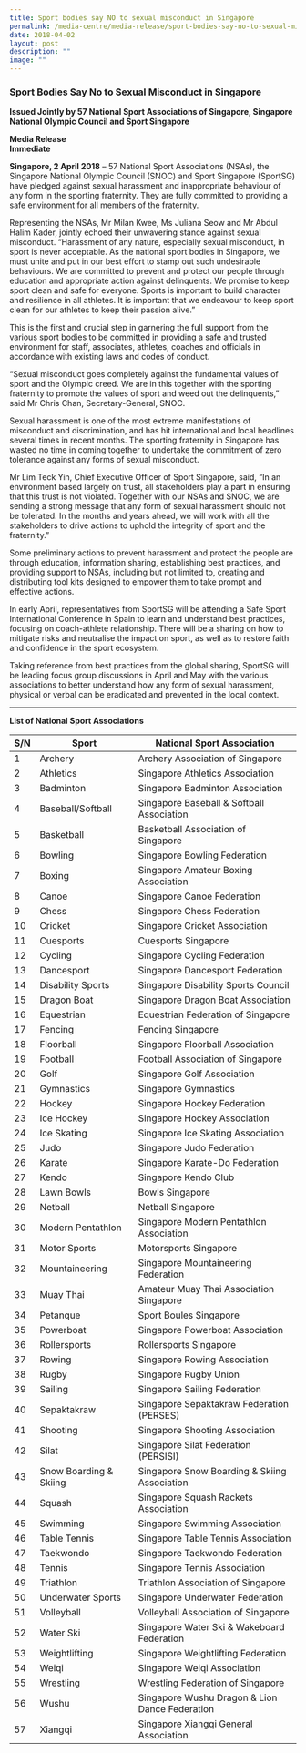 ```yaml
---
title: Sport bodies say NO to sexual misconduct in Singapore
permalink: /media-centre/media-release/sport-bodies-say-no-to-sexual-misconduct-in-singapore/
date: 2018-04-02
layout: post
description: ""
image: ""
---
```

### **Sport Bodies Say No to Sexual Misconduct in Singapore**

**Issued Jointly by 57 National Sport Associations of Singapore, Singapore National Olympic Council and Sport Singapore**

**Media Release**<br>
**Immediate**

**Singapore, 2 April 2018** – 57 National Sport Associations (NSAs), the Singapore National Olympic Council (SNOC) and Sport Singapore (SportSG) have pledged against sexual harassment and inappropriate behaviour of any form in the sporting fraternity. They are fully committed to providing a safe environment for all members of the fraternity.

Representing the NSAs, Mr Milan Kwee, Ms Juliana Seow and Mr Abdul Halim Kader, jointly echoed their unwavering stance against sexual misconduct. “Harassment of any nature, especially sexual misconduct, in sport is never acceptable. As the national sport bodies in Singapore, we must unite and put in our best effort to stamp out such undesirable behaviours. We are committed to prevent and protect our people through education and appropriate action against delinquents. We promise to keep sport clean and safe for everyone. Sports is important to build character and resilience in all athletes. It is important that we endeavour to keep sport clean for our athletes to keep their passion alive.”

This is the first and crucial step in garnering the full support from the various sport bodies to be committed in providing a safe and trusted environment for staff, associates, athletes, coaches and officials in accordance with existing laws and codes of conduct.

“Sexual misconduct goes completely against the fundamental values of sport and the Olympic creed. We are in this together with the sporting fraternity to promote the values of sport and weed out the delinquents,” said Mr Chris Chan, Secretary-General, SNOC.

Sexual harassment is one of the most extreme manifestations of misconduct and discrimination, and has hit international and local headlines several times in recent months. The sporting fraternity in Singapore has wasted no time in coming together to undertake the commitment of zero tolerance against any forms of sexual misconduct.

Mr Lim Teck Yin, Chief Executive Officer of Sport Singapore, said, “In an environment based largely on trust, all stakeholders play a part in ensuring that this trust is not violated. Together with our NSAs and SNOC, we are sending a strong message that any form of sexual harassment should not be tolerated. In the months and years ahead, we will work with all the stakeholders to drive actions to uphold the integrity of sport and the fraternity.”

Some preliminary actions to prevent harassment and protect the people are through education, information sharing, establishing best practices, and providing support to NSAs, including but not limited to, creating and distributing tool kits designed to empower them to take prompt and effective actions.

In early April, representatives from SportSG will be attending a Safe Sport International Conference in Spain to learn and understand best practices, focusing on coach-athlete relationship. There will be a sharing on how to mitigate risks and neutralise the impact on sport, as well as to restore faith and confidence in the sport ecosystem.

Taking reference from best practices from the global sharing, SportSG will be leading focus group discussions in April and May with the various associations to better understand how any form of sexual harassment, physical or verbal can be eradicated and prevented in the local context.

---

**List of National Sport Associations**

| S/N | Sport | National Sport Association |
|-----|---------|--------------|
| 1   | Archery | Archery Association of Singapore |
| 2   | Athletics | Singapore Athletics Association |
| 3   | Badminton | Singapore Badminton Association |
| 4   | Baseball/Softball | Singapore Baseball &amp; Softball Association |
| 5   | Basketball | Basketball Association of Singapore |
| 6   | Bowling | Singapore Bowling Federation |
| 7   | Boxing | Singapore Amateur Boxing Association |
| 8   | Canoe | Singapore Canoe Federation |
| 9   | Chess | Singapore Chess Federation |
| 10  | Cricket | Singapore Cricket Association  |
| 11  | Cuesports | Cuesports Singapore  |
| 12  | Cycling | Singapore Cycling Federation |
| 13  | Dancesport | Singapore Dancesport Federation |
| 14  | Disability Sports | Singapore Disability Sports Council |
| 15  | Dragon Boat | Singapore Dragon Boat Association |
| 16  | Equestrian | Equestrian Federation of Singapore |
| 17  | Fencing | Fencing Singapore |
| 18  | Floorball | Singapore Floorball Association |
| 19  | Football | Football Association of Singapore |
| 20  | Golf | Singapore Golf Association |
| 21  | Gymnastics | Singapore Gymnastics |
| 22  | Hockey | Singapore Hockey Federation |
| 23  | Ice Hockey | Singapore Hockey Association |
| 24  | Ice Skating  | Singapore Ice Skating Association |
| 25  | Judo   | Singapore Judo Federation |
| 26  | Karate | Singapore Karate-Do Federation |
| 27  | Kendo | Singapore Kendo Club |
| 28  | Lawn Bowls  | Bowls Singapore |
| 29  | Netball  | Netball Singapore |
| 30  | Modern Pentathlon  | Singapore Modern Pentathlon Association            |
| 31  | Motor Sports | Motorsports Singapore |
| 32  | Mountaineering | Singapore Mountaineering Federation |
| 33  | Muay Thai | Amateur Muay Thai Association Singapore |
| 34  | Petanque | Sport Boules Singapore |
| 35  | Powerboat | Singapore Powerboat Association |
| 36  | Rollersports | Rollersports Singapore |
| 37  | Rowing | Singapore Rowing Association |
| 38  | Rugby | Singapore Rugby Union |
| 39  | Sailing | Singapore Sailing Federation |
| 40  | Sepaktakraw | Singapore Sepaktakraw Federation (PERSES) |
| 41  | Shooting | Singapore Shooting Association |
| 42  | Silat | Singapore Silat Federation (PERSISI) |
| 43  | Snow Boarding &amp; Skiing | Singapore Snow Boarding &amp; Skiing Association |
| 44  | Squash | Singapore Squash Rackets Association |
| 45  | Swimming | Singapore Swimming Association |
| 46  | Table Tennis | Singapore Table Tennis Association |
| 47  | Taekwondo | Singapore Taekwondo Federation |
| 48  | Tennis | Singapore Tennis Association                       |
| 49  | Triathlon | Triathlon Association of Singapore |
| 50  | Underwater Sports | Singapore Underwater Federation |
| 51  | Volleyball | Volleyball Association of Singapore |
| 52  | Water Ski | Singapore Water Ski &amp; Wakeboard Federation |
| 53  | Weightlifting | Singapore Weightlifting Federation |
| 54  | Weiqi | Singapore Weiqi Association                        |
| 55  | Wrestling | Wrestling Federation of Singapore |
| 56  | Wushu | Singapore Wushu Dragon &amp; Lion Dance Federation |
| 57  | Xiangqi | Singapore Xiangqi General Association |